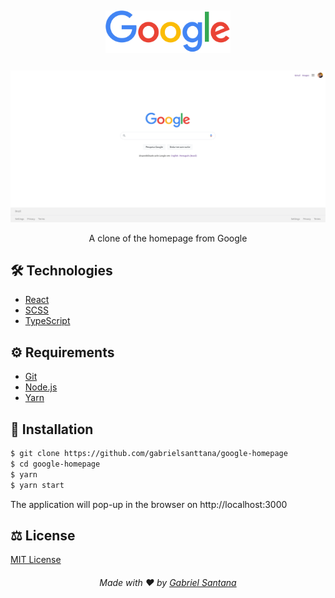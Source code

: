 ## <div align="center"><img src="./src/assets/google-logo.png" width="200"  /></div>

###

<img src="./.github/homepage.png" />

<p align="center">A clone of the homepage from Google</p>

## 🛠️ Technologies

<ul>
  <li><a href="https://reactjs.org/">React</a></li>
  <li><a href="https://sass-lang.com/documentation/syntax">SCSS</a></li>
  <li><a href="https://www.typescriptlang.org/">TypeScript</a></li>
</ul>

## ⚙️ Requirements

<ul>
  <li><a href="https://git-scm.com/">Git</a></li>
  <li><a href="https://nodejs.org/en/">Node.js</a></li>
  <li><a href="https://www.typescriptlang.org/">Yarn</a></li>
</ul>

## 🚀 Installation

```bash
$ git clone https://github.com/gabrielsanttana/google-homepage
$ cd google-homepage
$ yarn
$ yarn start
```

The application will pop-up in the browser on http://localhost:3000

## ⚖️ License

[MIT License](https://github.com/gabrielsanttana/google-homepage/blob/master/LICENSE)

<h6 align="center">Made with ❤️ by <a href="https://linkedin.com/in/gabrielsanttana">Gabriel Santana</a></h6>
